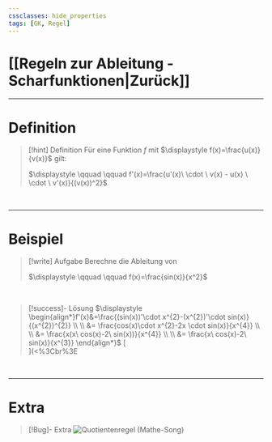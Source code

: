 ```yaml
---
cssclasses: hide_properties
tags: [GK, Regel]
---
```


# [[Regeln zur Ableitung - Scharfunktionen|Zurück]]

___
# Definition

>[!hint] Definition
>Für eine Funktion $f$ mit $\displaystyle f(x)=\frac{u(x)}{v(x)}$ gilt:
>
>$\displaystyle \qquad \qquad f'(x)=\frac{u'(x)\ \cdot \ v(x) - u(x) \ \cdot \ v'(x)}{(v(x))^2}$

<br>

___
# Beispiel

>[!write] Aufgabe
>Berechne die Ableitung von 
>
>$\displaystyle \qquad \qquad f(x)=\frac{sin(x)}{x^2}$

<br>

>[!success]- Lösung
>$\displaystyle \begin{align*}f'(x)&=\frac{(sin(x))'\cdot x^{2}-(x^{2})'\cdot sin(x)}{(x^{2})^{2}} \\ \\ &= \frac{cos(x)\cdot x^{2}-2x \cdot sin(x)}{x^{4}} \\ \\ &= \frac{x(x\ cos(x)-2\ sin(x))}{x^{4}} \\ \\ &= \frac{x\ cos(x)-2\ sin(x)}{x^{3}} \end{align*}$
[<br>](<%3Cbr%3E

<br>

___
# Extra

>[!Bug]- Extra
>![Quotientenregel (Mathe-Song)](https://www.youtube.com/watch?v=B-Q7en3vdDk)
